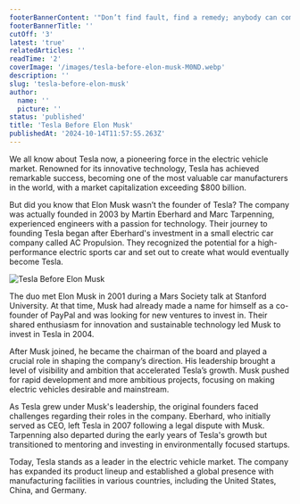 ```yaml
---
footerBannerContent: '"Don’t find fault, find a remedy; anybody can complain." — Henry Ford'
footerBannerTitle: ''
cutOff: '3'
latest: 'true'
relatedArticles: ''
readTime: '2'
coverImage: '/images/tesla-before-elon-musk-M0ND.webp'
description: ''
slug: 'tesla-before-elon-musk'
author:
  name: ''
  picture: ''
status: 'published'
title: 'Tesla Before Elon Musk'
publishedAt: '2024-10-14T11:57:55.263Z'
---
```


We all know about Tesla now, a pioneering force in the electric vehicle market. Renowned for its innovative technology, Tesla has achieved remarkable success, becoming one of the most valuable car manufacturers in the world, with a market capitalization exceeding $800 billion.

But did you know that Elon Musk wasn’t the founder of Tesla? The company was actually founded in 2003 by Martin Eberhard and Marc Tarpenning, experienced engineers with a passion for technology. Their journey to founding Tesla began after Eberhard's investment in a small electric car company called AC Propulsion. They recognized the potential for a high-performance electric sports car and set out to create what would eventually become Tesla. 

![Tesla Before Elon Musk](/images/tesla-before-elon-musk-E2Nj.webp)

The duo met Elon Musk in 2001 during a Mars Society talk at Stanford University. At that time, Musk had already made a name for himself as a co-founder of PayPal and was looking for new ventures to invest in. Their shared enthusiasm for innovation and sustainable technology led Musk to invest in Tesla in 2004.

After Musk joined, he became the chairman of the board and played a crucial role in shaping the company’s direction. His leadership brought a level of visibility and ambition that accelerated Tesla’s growth. Musk pushed for rapid development and more ambitious projects, focusing on making electric vehicles desirable and mainstream​.

As Tesla grew under Musk's leadership, the original founders faced challenges regarding their roles in the company. Eberhard, who initially served as CEO, left Tesla in 2007 following a legal dispute with Musk. Tarpenning also departed during the early years of Tesla's growth but transitioned to mentoring and investing in environmentally focused startups.

Today, Tesla stands as a leader in the electric vehicle market. The company has expanded its product lineup and established a global presence with manufacturing facilities in various countries, including the United States, China, and Germany.
